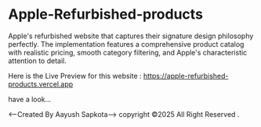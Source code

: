 # Apple-Refurbished-products
Apple's refurbished website that captures their signature design philosophy perfectly. The implementation features a comprehensive product catalog with realistic pricing, smooth category filtering, and Apple's characteristic attention to detail. 

Here is the Live Preview for this website : https://apple-refurbished-products.vercel.app

have a look...

<--Created By Aayush Sapkota--> 
copyright ©2025 All Right Reserved . 

